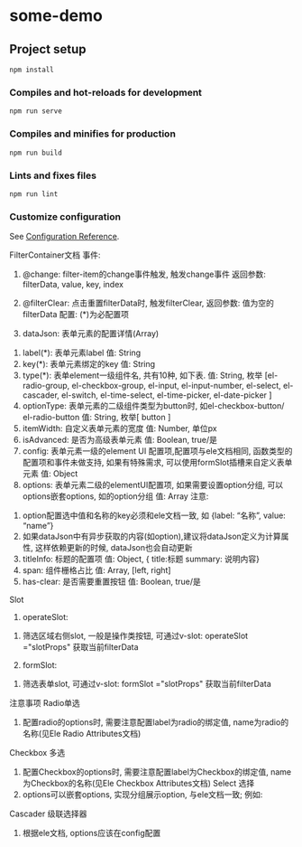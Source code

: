 # some-demo

## Project setup
```
npm install
```

### Compiles and hot-reloads for development
```
npm run serve
```

### Compiles and minifies for production
```
npm run build
```

### Lints and fixes files
```
npm run lint
```

### Customize configuration
See [Configuration Reference](https://cli.vuejs.org/config/).

FilterContainer文档
事件:
1.	@change: filter-item的change事件触发, 触发change事件
返回参数:  filterData, value, key, index

2.	@filterClear: 点击重置filterData时, 触发filterClear, 
返回参数:  值为空的filterData
配置:
(*)为必配置项
1.	dataJson: 表单元素的配置详情(Array)
1)	label(*): 表单元素label
值: String
2)	key(*): 表单元素绑定的key
值: String
3)	type(*): 表单element一级组件名, 共有10种, 如下表.
值: String, 枚举
[el-radio-group, 
el-checkbox-group, 
el-input, 
el-input-number, 
el-select, 
el-cascader, 
el-switch, 
el-time-select, 
el-time-picker, 
el-date-picker ]
4)	optionType: 表单元素的二级组件类型为button时, 如el-checkbox-button/ el-radio-button
值: String, 枚举[ button ]
5)	itemWidth: 自定义表单元素的宽度
值: Number, 单位px
6)	isAdvanced: 是否为高级表单元素
值: Boolean, true/是
7)	config: 表单元素一级的element UI 配置项,配置项与ele文档相同, 函数类型的配置项和事件未做支持, 如果有特殊需求, 可以使用formSlot插槽来自定义表单元素
值: Object
8)	options: 表单元素二级的elementUI配置项, 如果需要设置option分组, 可以options嵌套options, 如<el-select>的option分组
值: Array
注意: 
1.	option配置选中值和名称的key必须和ele文档一致, 如 {label: “名称”, value: “name”}
2.	如果dataJson中有异步获取的内容(如option),建议将dataJson定义为计算属性, 这样依赖更新的时候, dataJson也会自动更新
2.	titleInfo: 标题的配置项
值: Object, { title:标题 summary: 说明内容}
3.	span: 组件栅格占比
值: Array, [left, right]
4.	has-clear: 是否需要重置按钮
值: Boolean, true/是

 


Slot
1.	operateSlot: 
1)	筛选区域右侧slot, 一般是操作类按钮, 可通过v-slot: operateSlot ="slotProps" 获取当前filterData
2.	formSlot: 
1)	筛选表单slot, 可通过v-slot: formSlot ="slotProps" 获取当前filterData

注意事项
Radio单选
1.	配置radio的options时, 需要注意配置label为radio的绑定值, name为radio的名称(见Ele Radio Attributes文档)

Checkbox 多选
1.	配置Checkbox的options时, 需要注意配置label为Checkbox的绑定值, name为Checkbox的名称(见Ele Checkbox Attributes文档)
Select 选择
1.	options可以嵌套options, 实现分组展示option, 与ele文档一致; 例如:  

Cascader 级联选择器
1.	根据ele文档, options应该在config配置
